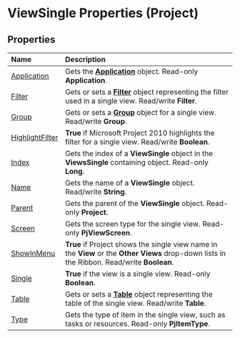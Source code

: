 
# ViewSingle Properties (Project)

## Properties



|**Name**|**Description**|
|:-----|:-----|
| [Application](1f35443c-2392-f72d-498b-540456a6eacc.md)|Gets the  **[Application](8eb91712-7784-a102-38c0-19bb056c27e9.md)** object. Read-only **Application**.|
| [Filter](43a7443e-dbd8-8139-499b-49af0eeb4ac2.md)|Gets or sets a  **[Filter](abcd72a7-b86b-783e-16e0-f50a48b1fed2.md)** object representing the filter used in a single view. Read/write **Filter**.|
| [Group](3dec1632-1b5b-4aed-e0a9-f660bd606ba2.md)|Gets or sets a  **[Group](e3756818-f051-1ae4-5402-0398e568ebfc.md)** object for a single view. Read/write **Group**.|
| [HighlightFilter](0288340c-69b9-de45-2303-ed4b8632eeff.md)| **True** if Microsoft Project 2010 highlights the filter for a single view. Read/write **Boolean**.|
| [Index](a4f5a6fa-b013-473c-4400-70a40be955c5.md)|Gets the index of a  **ViewSingle** object in the **ViewsSingle** containing object. Read-only **Long**.|
| [Name](ba106d83-4451-7065-b032-acc15c17bc2a.md)|Gets the name of a  **ViewSingle** object. Read/write **String**.|
| [Parent](8d9a7328-ff35-08af-c132-29b500f62aa1.md)|Gets the parent of the  **ViewSingle** object. Read-only **Project**.|
| [Screen](4d612d77-eb00-a6ed-bf13-dd73ae8bbafe.md)|Gets the screen type for the single view. Read-only  **PjViewScreen**.|
| [ShowInMenu](b04dd225-7dfa-9cfa-5d0f-c9f0e54b64b7.md)| **True** if Project shows the single view name in the **View** or the **Other Views** drop-down lists in the Ribbon. Read/write **Boolean**.|
| [Single](7af38429-2767-7660-000f-bbfa48edab96.md)| **True** if the view is a single view. Read-only **Boolean**.|
| [Table](356cf967-e443-e068-27f7-c7433f1a5329.md)|Gets or sets a  **[Table](f50f5d2d-a733-c5b0-16d8-e4ee98943321.md)** object representing the table of the single view. Read/write **Table**.|
| [Type](58b21a88-c71d-9949-5ca2-a0511d24467e.md)|Gets the type of item in the single view, such as tasks or resources. Read-only  **PjItemType**.|
